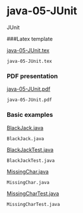 # java-05-JUnit
JUnit

###Latex template

[java-05-JUnit.tex](https://github.com/fdelgadov/java-05-JUnit/blob/master/latex/java-05-JUnit.tex)
```
java-05-JUnit.tex
```

### PDF presentation
[java-05-JUnit.pdf](https://github.com/fdelgadov/java-05-JUnit/blob/master/latex/java-05-JUnit.pdf)
```
java-05-JUnit.pdf
```

### Basic examples
[BlackJack.java](https://github.com/fdelgadov/java-05-JUnit/blob/master/basic-examples/BlackJack.java)
```
BlackJack.java
```

[BlackJackTest.java](https://github.com/fdelgadov/java-05-JUnit/blob/master/basic-examples/BlackJackTest.java)
```
BlackJackTest.java
```

[MissingChar.java](https://github.com/fdelgadov/java-05-JUnit/blob/master/basic-examples/MissingChar.java)
```
MissingChar.java
```

[MissingCharTest.java](https://github.com/fdelgadov/java-05-JUnit/blob/master/basic-examples/MissingCharTest.java)
```
MissingCharTest.java
```
